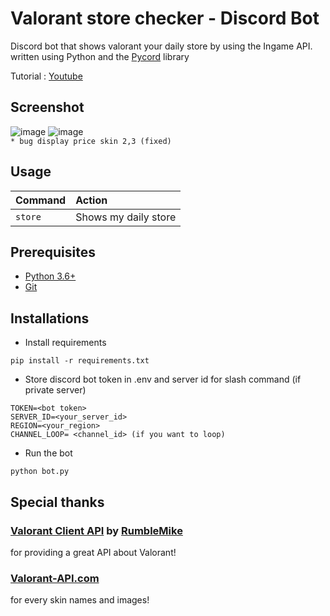 # Valorant store checker - Discord Bot
Discord bot that shows valorant your daily store by using the Ingame API.
written using Python and the [Pycord](https://github.com/Pycord-Development/pycord) library <br>

Tutorial : [Youtube](https://youtu.be/gYjzEuJh3Ms)

## Screenshot

![image](https://i.imgur.com/gj5usTI.gif)
![image](https://i.imgur.com/RLMarRk.png)
<br>
`* bug display price skin 2,3 (fixed)`

## Usage

| Command                       | Action                                                                                                     |
| :---------------------------- | :--------------------------------------------------------------------------------------------------------- |
| `store`  | Shows my daily store |

## Prerequisites

* [Python 3.6+](https://www.python.org/downloads/)
* [Git](https://git-scm.com/download)

## Installations

* Install requirements
```
pip install -r requirements.txt
```
* Store discord bot token in .env and server id for slash command (if private server)
```
TOKEN=<bot token>
SERVER_ID=<your_server_id>
REGION=<your_region>
CHANNEL_LOOP= <channel_id> (if you want to loop)
```
* Run the bot
```
python bot.py
```

## Special thanks

### [Valorant Client API](https://github.com/RumbleMike/ValorantClientAPI) by [RumbleMike](https://github.com/RumbleMike)
for providing a great API about Valorant!

### [Valorant-API.com](https://valorant-api.com/)
for every skin names and images!